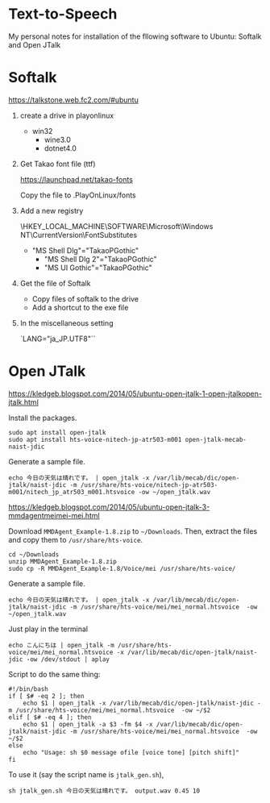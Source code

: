 # Text-to-Speech

My personal notes for installation of the fllowing software to Ubuntu: Softalk and Open JTalk

# Softalk
https://talkstone.web.fc2.com/#ubuntu

1. create a drive in playonlinux

   - win32
	 - wine3.0
	 - dotnet4.0

1. Get Takao font file (ttf)

   https://launchpad.net/takao-fonts

   Copy the file to .PlayOnLinux/fonts

1. Add a new registry

   \HKEY_LOCAL_MACHINE\SOFTWARE\Microsoft\Windows NT\CurrentVersion\FontSubstitutes

   - "MS Shell Dlg"="TakaoPGothic"
	 - "MS Shell Dlg 2"="TakaoPGothic"
	 - "MS UI Gothic"="TakaoPGothic"

1. Get the file of Softalk

   - Copy files of softalk to the drive
   - Add a shortcut to the exe file

1. In the miscellaneous setting

   `LANG="ja_JP.UTF8"``

# Open JTalk
https://kledgeb.blogspot.com/2014/05/ubuntu-open-jtalk-1-open-jtalkopen-jtalk.html

Install the packages.
```
sudo apt install open-jtalk
sudo apt install hts-voice-nitech-jp-atr503-m001 open-jtalk-mecab-naist-jdic
```

Generate a sample file.
```
echo 今日の天気は晴れです。 | open_jtalk -x /var/lib/mecab/dic/open-jtalk/naist-jdic -m /usr/share/hts-voice/nitech-jp-atr503-m001/nitech_jp_atr503_m001.htsvoice -ow ~/open_jtalk.wav
```


https://kledgeb.blogspot.com/2014/05/ubuntu-open-jtalk-3-mmdagentmeimei-mei.html

Download `MMDAgent_Example-1.8.zip` to `~/Downloads`.
Then, extract the files and copy them to `/usr/share/hts-voice`.
```
cd ~/Downloads
unzip MMDAgent_Example-1.8.zip
sudo cp -R MMDAgent_Example-1.8/Voice/mei /usr/share/hts-voice/
```

Generate a sample file.
```
echo 今日の天気は晴れです。 | open_jtalk -x /var/lib/mecab/dic/open-jtalk/naist-jdic -m /usr/share/hts-voice/mei/mei_normal.htsvoice  -ow ~/open_jtalk.wav
```

Just play in the terminal
```
echo こんにちは | open_jtalk -m /usr/share/hts-voice/mei/mei_normal.htsvoice -x /var/lib/mecab/dic/open-jtalk/naist-jdic -ow /dev/stdout | aplay
```

Script to do the same thing:
```
#!/bin/bash
if [ $# -eq 2 ]; then
    echo $1 | open_jtalk -x /var/lib/mecab/dic/open-jtalk/naist-jdic -m /usr/share/hts-voice/mei/mei_normal.htsvoice  -ow ~/$2
elif [ $# -eq 4 ]; then
    echo $1 | open_jtalk -a $3 -fm $4 -x /var/lib/mecab/dic/open-jtalk/naist-jdic -m /usr/share/hts-voice/mei/mei_normal.htsvoice  -ow ~/$2
else
    echo "Usage: sh $0 message ofile [voice tone] [pitch shift]"
fi
```
To use it (say the script name is `jtalk_gen.sh`),
```
sh jtalk_gen.sh 今日の天気は晴れです。 output.wav 0.45 10
```
